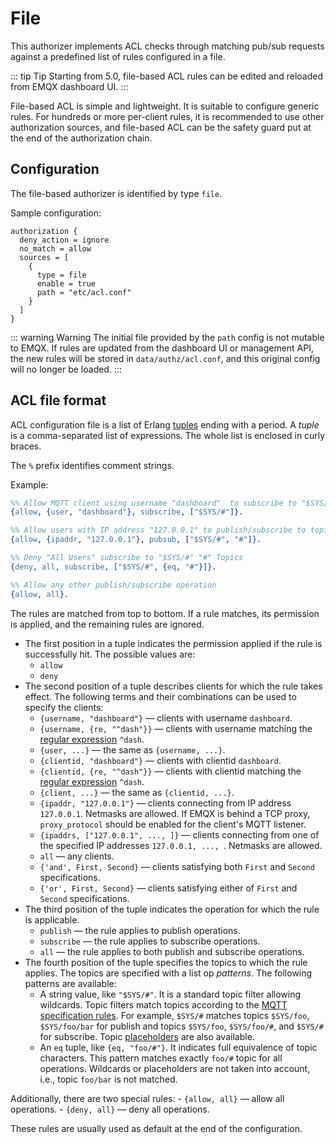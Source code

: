 # File

This authorizer implements ACL checks through matching pub/sub requests against a predefined list of rules configured in
a file.

::: tip Tip
Starting from 5.0, file-based ACL rules can be edited and reloaded from EMQX dashboard UI.
:::

File-based ACL is simple and lightweight. It is suitable to configure generic rules. For hundreds or more per-client rules, it is recommended to use other authorization sources, and file-based ACL can be the safety guard put at the end of the authorization chain.

## Configuration

The file-based authorizer is identified by type `file`.

Sample configuration:

```
authorization {
  deny_action = ignore
  no_match = allow
  sources = [
    {
      type = file
      enable = true
      path = "etc/acl.conf"
    }
  ]
}
```

::: warning Warning
The initial file provided by the `path` config is not mutable to EMQX.
If rules are updated from the dashboard UI or management API, the new rules
will be stored in `data/authz/acl.conf`, and this original config will no longer be loaded.
:::

## ACL file format

ACL configuration file is a list of Erlang [tuples](https://www.erlang.org/doc/reference_manual/data_types.html#tuple) ending with a period. A _tuple_ is a comma-separated list of expressions. The whole list is enclosed in curly braces.

The `%` prefix identifies comment strings.

Example:

```erlang
%% Allow MQTT client using username "dashboard"  to subscribe to "$SYS/#" topics
{allow, {user, "dashboard"}, subscribe, ["$SYS/#"]}.

%% Allow users with IP address "127.0.0.1" to publish/subscribe to topics "$SYS/#", "#"
{allow, {ipaddr, "127.0.0.1"}, pubsub, ["$SYS/#", "#"]}.

%% Deny "All Users" subscribe to "$SYS/#" "#" Topics
{deny, all, subscribe, ["$SYS/#", {eq, "#"}]}.

%% Allow any other publish/subscribe operation
{allow, all}.
```

The rules are matched from top to bottom. If a rule matches, its permission is applied, and the remaining rules are ignored.

- The first position in a tuple indicates the permission applied if the rule is successfully hit. The possible values are:
    * `allow`
    * `deny`
- The second position of a tuple describes clients for which the rule takes effect. The following terms and their combinations can be used to specify the clients:
    * `{username, "dashboard"}` — clients with username `dashboard`.
    * `{username, {re, "^dash"}}` — clients with username matching the [regular expression](https://www.erlang.org/doc/man/re.html#regexp_syntax) `^dash`.
    * `{user, ...}` — the same as `{username, ...}`.
    * `{clientid, "dashboard"}` — clients with clientid `dashboard`.
    * `{clientid, {re, "^dash"}}` — clients with clientid matching the [regular expression](https://www.erlang.org/doc/man/re.html#regexp_syntax) `^dash`.
    * `{client, ...}` — the same as `{clientid, ...}`.
    * `{ipaddr, "127.0.0.1"}` — clients connecting from IP address `127.0.0.1`. Netmasks are allowed. If EMQX is behind a TCP proxy, `proxy_protocol` should be enabled for the client's MQTT listener.
    * `{ipaddrs, ["127.0.0.1", ..., ]}` — clients connecting from one of the specified IP addresses `127.0.0.1, ..., `. Netmasks are allowed.
    * `all` — any clients.
    * `{'and', First, Second}` — clients satisfying both `First` and `Second` specifications.
    * `{'or', First, Second}` — clients satisfying either of `First` and `Second` specifications.
- The third position of the tuple indicates the operation for which the rule is applicable.
    * `publish` — the rule applies to publish operations.
    * `subscribe` — the rule applies to subscribe operations.
    * `all` — the rule applies to both publish and subscribe operations.
- The fourth position of the tuple specifies the topics to which the rule applies. The topics are specified with a list op _patterns_. The following patterns are available:
    * A string value, like `"$SYS/#"`. It is a standard topic filter allowing wildcards. Topic filters match topics according to the [MQTT specification rules](http://docs.oasis-open.org/mqtt/mqtt/v3.1.1/errata01/os/mqtt-v3.1.1-errata01-os-complete.html#_Toc442180920). For example, `$SYS/#` matches topics `$SYS/foo`, `$SYS/foo/bar` for publish and topics
    `$SYS/foo`, `$SYS/foo/#`, and `$SYS/#` for subscribe. Topic [placeholders](./authz.md#topic-placeholders) are
    also available.
    * An `eq` tuple, like `{eq, "foo/#"}`. It indicates full equivalence of topic characters. This pattern matches exactly `foo/#` topic for all operations. Wildcards or placeholders are not taken into account, i.e., topic `foo/bar` is not matched.

Additionally, there are two special rules:
    - `{allow, all}` — allow all operations.
    - `{deny, all}` — deny all operations.

These rules are usually used as default at the end of the configuration.
